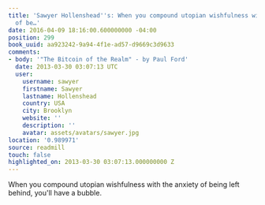```yaml
---
title: 'Sawyer Hollenshead''s: When you compound utopian wishfulness with the anxiety
  of be…'
date: 2016-04-09 18:16:00.600000000 -04:00
position: 299
book_uuid: aa923242-9a94-4f1e-ad57-d9669c3d9633
comments:
- body: '"The Bitcoin of the Realm" - by Paul Ford'
  date: 2013-03-30 03:07:13 UTC
  user:
    username: sawyer
    firstname: Sawyer
    lastname: Hollenshead
    country: USA
    city: Brooklyn
    website: ''
    description: ''
    avatar: assets/avatars/sawyer.jpg
location: '0.989971'
source: readmill
touch: false
highlighted_on: 2013-03-30 03:07:13.000000000 Z
---
```


When you compound utopian wishfulness with the anxiety of being left behind, you'll have a bubble.